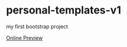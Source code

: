 # personal-templates-v1
my first bootstrap project

<html>
<a href='https://alibehzad79.github.io/personal-templates-v1/' class='btn btn-success'>Online Preview </a>
</html>
